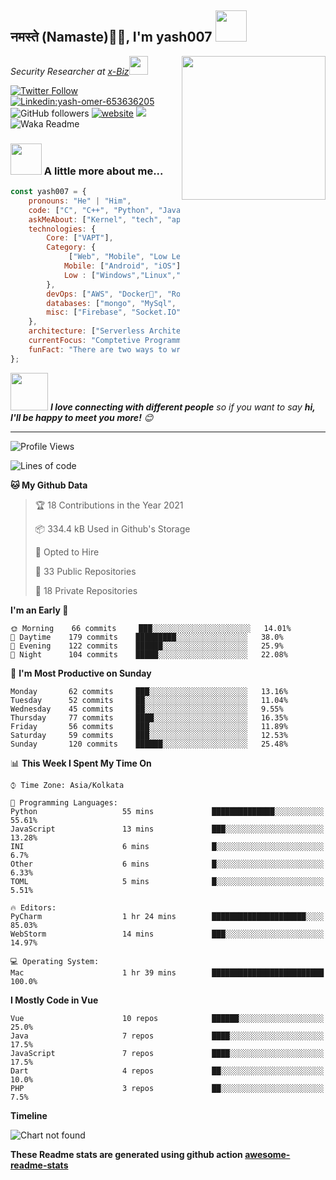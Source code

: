 <h2>नमस्ते (Namaste)🙏🏻, I'm yash007  <img src="https://media.giphy.com/media/z00XCKBng2nohbUr98/giphy.gif" width="50"></h2>
<img align='right' src="https://media.giphy.com/media/LEe5yo2E9Fi3FmuEPK/giphy.gif" width="230">
<p><em>Security Researcher at <a href="http://www.xbizventures.com">x-Biz</a><img src="https://media.giphy.com/media/hrMMLR9o9EYZnBBqFA/giphy.gif" width="30"> 
</em></p>

[![Twitter Follow](https://img.shields.io/twitter/follow/yash_omer?label=Follow)](https://twitter.com/intent/follow?screen_name=misteranmol)
[![Linkedin:yash-omer-653636205 ](https://img.shields.io/badge/-yash007-blue?style=flat-square&logo=Linkedin&logoColor=white&link=https://www.linkedin.com/in/yash-omer-653636205)](https://www.linkedin.com/in/yash-omer-653636205/)![GitHub followers](https://img.shields.io/github/followers/anmol098?label=Follow&style=social)
[![website](https://img.shields.io/badge/Website-46a2f1.svg?&style=flat-square&logo=Google-Chrome&logoColor=white&link=https://anmolsingh.me/)](https://anmolsingh.me/)
![](https://visitor-badge.glitch.me/badge?page_id=anmol098.anmol098)
![Waka Readme](https://github.com/anmol098/anmol098/workflows/Waka%20Readme/badge.svg)


### <img src="https://media.giphy.com/media/C2WsX4EhIUIILQYCJp/giphy.gif" width="50"> A little more about me...  

```javascript
const yash007 = {
    pronouns: "He" | "Him",
    code: ["C", "C++", "Python", "Java", "Android"],
    askMeAbout: ["Kernel", "tech", "app dev", "Linux kernel", "Malware Analysis", "iOS", "Android"],
    technologies: {
        Core: ["VAPT"],
        Category: {
             ["Web", "Mobile", "Low Level"],
            Mobile: ["Android", "iOS"],
            Low : ["Windows","Linux","macOS"]
        },
        devOps: ["AWS", "Docker🐳", "Route53", "Nginx"],
        databases: ["mongo", "MySql", "sqlite"],
        misc: ["Firebase", "Socket.IO", "selenium", "open-cv", "php", "SuiteApp"]
    },
    architecture: ["Serverless Architecture", "Progressive web applications", "Single page applications"],
    currentFocus: "Comptetive Programming using C++",
    funFact: "There are two ways to write error-free programs; only the third one works"
};
```

<img src="https://media.giphy.com/media/LnQjpWaON8nhr21vNW/giphy.gif" width="60"> <em><b>I love connecting with different people</b> so if you want to say <b>hi, I'll be happy to meet you more!</b> 😊</em>

---
<!--START_SECTION:waka-->
![Profile Views](http://img.shields.io/badge/Profile%20Views-887-blue)

![Lines of code](https://img.shields.io/badge/From%20Hello%20World%20I%27ve%20Written-1.3%20million%20lines%20of%20code-blue)

**🐱 My Github Data** 

> 🏆 18 Contributions in the Year 2021
 > 
> 📦 334.4 kB Used in Github's Storage 
 > 
> 💼 Opted to Hire
 > 
> 📜 33 Public Repositories 
 > 
> 🔑 18 Private Repositories  
 > 
**I'm an Early 🐤** 

```text
🌞 Morning    66 commits     ███░░░░░░░░░░░░░░░░░░░░░░   14.01% 
🌆 Daytime    179 commits    █████████░░░░░░░░░░░░░░░░   38.0% 
🌃 Evening    122 commits    ██████░░░░░░░░░░░░░░░░░░░   25.9% 
🌙 Night      104 commits    █████░░░░░░░░░░░░░░░░░░░░   22.08%

```
📅 **I'm Most Productive on Sunday** 

```text
Monday       62 commits     ███░░░░░░░░░░░░░░░░░░░░░░   13.16% 
Tuesday      52 commits     ██░░░░░░░░░░░░░░░░░░░░░░░   11.04% 
Wednesday    45 commits     ██░░░░░░░░░░░░░░░░░░░░░░░   9.55% 
Thursday     77 commits     ████░░░░░░░░░░░░░░░░░░░░░   16.35% 
Friday       56 commits     ███░░░░░░░░░░░░░░░░░░░░░░   11.89% 
Saturday     59 commits     ███░░░░░░░░░░░░░░░░░░░░░░   12.53% 
Sunday       120 commits    ██████░░░░░░░░░░░░░░░░░░░   25.48%

```


📊 **This Week I Spent My Time On** 

```text
⌚︎ Time Zone: Asia/Kolkata

💬 Programming Languages: 
Python                   55 mins             ██████████████░░░░░░░░░░░   55.61% 
JavaScript               13 mins             ███░░░░░░░░░░░░░░░░░░░░░░   13.28% 
INI                      6 mins              █░░░░░░░░░░░░░░░░░░░░░░░░   6.7% 
Other                    6 mins              █░░░░░░░░░░░░░░░░░░░░░░░░   6.33% 
TOML                     5 mins              █░░░░░░░░░░░░░░░░░░░░░░░░   5.51%

🔥 Editors: 
PyCharm                  1 hr 24 mins        █████████████████████░░░░   85.03% 
WebStorm                 14 mins             ███░░░░░░░░░░░░░░░░░░░░░░   14.97%

💻 Operating System: 
Mac                      1 hr 39 mins        █████████████████████████   100.0%

```

**I Mostly Code in Vue** 

```text
Vue                      10 repos            ██████░░░░░░░░░░░░░░░░░░░   25.0% 
Java                     7 repos             ████░░░░░░░░░░░░░░░░░░░░░   17.5% 
JavaScript               7 repos             ████░░░░░░░░░░░░░░░░░░░░░   17.5% 
Dart                     4 repos             ██░░░░░░░░░░░░░░░░░░░░░░░   10.0% 
PHP                      3 repos             ██░░░░░░░░░░░░░░░░░░░░░░░   7.5%

```


**Timeline**

![Chart not found](https://raw.githubusercontent.com/anmol098/anmol098/master/charts/bar_graph.png) 


<!--END_SECTION:waka-->

**These Readme stats are generated using github action [awesome-readme-stats](https://github.com/anmol098/waka-readme-stats)**
